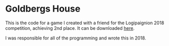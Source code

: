 # Goldbergs House

This is the code for a game I created with a friend for the Logipaignion 2018 competition, achieving 2nd place. It can be downloaded [here](https://iportal.cytanet.com.cy/ENTERTAINMENT/Games/game-L2.html).

I was responsible for all of the programming and wrote this in 2018.